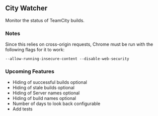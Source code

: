 ## City Watcher

Monitor the status of TeamCity builds.

### Notes

Since this relies on cross-origin requests, Chrome must be run with the following flags for it to work:

```
--allow-running-insecure-content --disable-web-security
```

### Upcoming Features

* Hiding of successful builds optional
* Hiding of stale builds optional
* Hiding of Server names optional
* Hiding of build names optional
* Number of days to look back configurable
* Add tests
